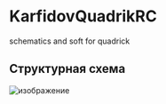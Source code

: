 # KarfidovQuadrikRC
schematics and soft for quadrick
## Структурная схема
![изображение](https://github.com/user-attachments/assets/6ab622b6-d6b5-48c7-87c4-d20a7573ff98)

